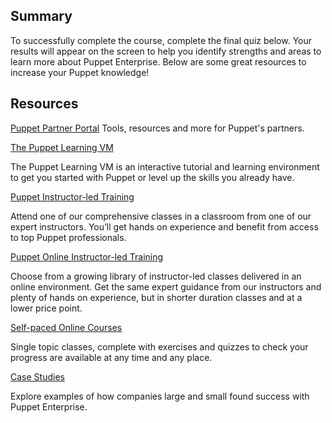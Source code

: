 ## Summary
To successfully complete the course, complete the final quiz below. Your results will appear on the screen to help you identify strengths and areas to learn more about Puppet Enterprise. Below are some great resources to increase your Puppet knowledge!

## Resources
[Puppet Partner Portal](https://puppet.partnerprm.com)
Tools, resources and more for Puppet's partners.

[The Puppet Learning VM](https://puppet.com/download-learning-vm "")

The Puppet Learning VM is an interactive tutorial and learning environment to get you started with Puppet or level up the skills you already have.&nbsp;

[Puppet Instructor-led Training](https://learn.puppet.com/category/instructor-led-training "")

Attend one of our comprehensive classes in a classroom from one of our expert instructors. You&rsquo;ll get hands on experience and benefit from access to top Puppet professionals.

[Puppet Online Instructor-led Training](https://learn.puppet.com/category/online-instructor-led-training "")

Choose from a growing library of instructor-led classes delivered in an online environment. Get the same expert guidance from our instructors and plenty of hands on experience, but in shorter duration classes and at a lower price point.

[Self-paced Online Courses](https://learn.puppet.com/category/self-paced-training "")

Single topic classes, complete with exercises and quizzes to check your progress are available at any time and any place.

[Case Studies](https://puppet.com/resources/case-study)

Explore examples of how companies large and small found success with Puppet Enterprise.
